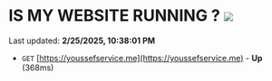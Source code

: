 # IS MY WEBSITE RUNNING ? [![](https://img.shields.io/static/v1?label=Sponsor&message=%E2%9D%A4&logo=GitHub&color=%23fe8e86)](https://github.com/sponsors/Youssef-Lehmam)

Last updated: **2/25/2025, 10:38:01 PM**

- `GET` [https://youssefservice.me](https://youssefservice.me) - **Up** (368ms)
